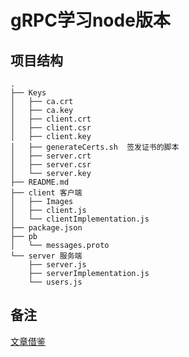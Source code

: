# gRPC学习node版本

## 项目结构

```text
.
├── Keys
│   ├── ca.crt
│   ├── ca.key
│   ├── client.crt
│   ├── client.csr
│   ├── client.key
│   ├── generateCerts.sh  签发证书的脚本
│   ├── server.crt
│   ├── server.csr
│   └── server.key
├── README.md
├── client 客户端
│   ├── Images
│   ├── client.js
│   └── clientImplementation.js
├── package.json
├── pb
│   └── messages.proto
└── server 服务端
    ├── server.js
    ├── serverImplementation.js
    └── users.js
```

## 备注

[文章借鉴](https://github.com/alulema/js-Node.Grpc)
